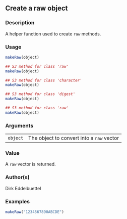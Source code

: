 

## Create a raw object

### Description

A helper function used to create `raw` methods.

### Usage

``` R
makeRaw(object)

## S3 method for class 'raw'
makeRaw(object)

## S3 method for class 'character'
makeRaw(object)

## S3 method for class 'digest'
makeRaw(object)

## S3 method for class 'raw'
makeRaw(object)
```

### Arguments

|          |                                           |
|----------|-------------------------------------------|
| `object` | The object to convert into a `raw` vector |

### Value

A `raw` vector is returned.

### Author(s)

Dirk Eddelbuettel

### Examples

``` R
makeRaw("1234567890ABCDE")
```


